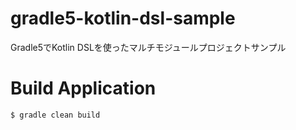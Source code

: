 # gradle5-kotlin-dsl-sample
Gradle5でKotlin DSLを使ったマルチモジュールプロジェクトサンプル

# Build Application

```
$ gradle clean build
```
